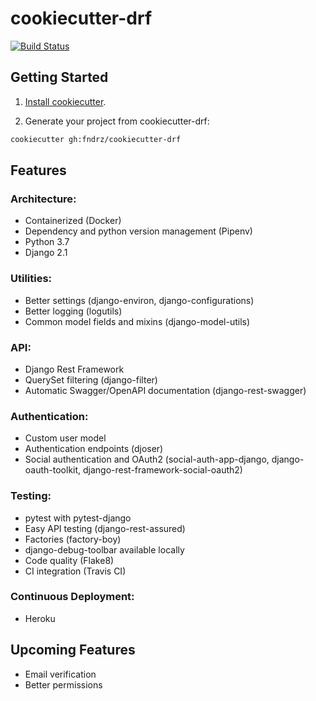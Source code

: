 # cookiecutter-drf
[![Build Status](https://travis-ci.com/fndrz/cookiecutter-drf.svg?token=qdpTcWC2mqQPPSZNoKk1&branch=master)](https://travis-ci.com/fndrz/cookiecutter-drf)


## Getting Started

1. [Install cookiecutter](https://cookiecutter.readthedocs.io/en/latest/installation.html).

2. Generate your project from cookiecutter-drf:
```bash
cookiecutter gh:fndrz/cookiecutter-drf
```


## Features

### Architecture:
* Containerized (Docker)
* Dependency and python version management (Pipenv)
* Python 3.7
* Django 2.1

### Utilities:
* Better settings (django-environ, django-configurations)
* Better logging (logutils)
* Common model fields and mixins (django-model-utils)

### API:
* Django Rest Framework
* QuerySet filtering (django-filter)
* Automatic Swagger/OpenAPI documentation (django-rest-swagger)

### Authentication:
* Custom user model
* Authentication endpoints (djoser)
* Social authentication and OAuth2 (social-auth-app-django, django-oauth-toolkit, django-rest-framework-social-oauth2)

### Testing:
* pytest with pytest-django
* Easy API testing (django-rest-assured)
* Factories (factory-boy)
* django-debug-toolbar available locally
* Code quality (Flake8)
* CI integration (Travis CI)

### Continuous Deployment:
* Heroku


## Upcoming Features
* Email verification
* Better permissions
